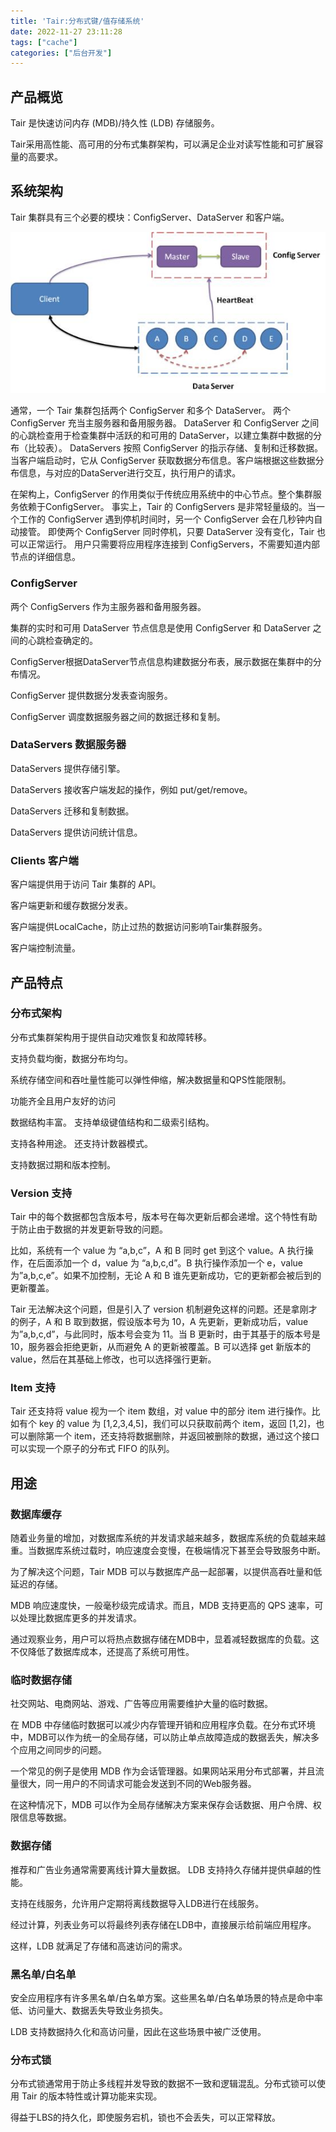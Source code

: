 ```yaml
---
title: 'Tair:分布式键/值存储系统'
date: 2022-11-27 23:11:28
tags: ["cache"]
categories: ["后台开发"]
---
```


## 产品概览
Tair 是快速访问内存 (MDB)/持久性 (LDB) 存储服务。

Tair采用高性能、高可用的分布式集群架构，可以满足企业对读写性能和可扩展容量的高要求。

## 系统架构
Tair 集群具有三个必要的模块：ConfigServer、DataServer 和客户端。

![Architecture](tair_structure.jpg)

通常，一个 Tair 集群包括两个 ConfigServer 和多个 DataServer。 两个 ConfigServer 充当主服务器和备用服务器。 DataServer 和 ConfigServer 之间的心跳检查用于检查集群中活跃的和可用的 DataServer，以建立集群中数据的分布（比较表）。 DataServers 按照 ConfigServer 的指示存储、复制和迁移数据。当客户端启动时，它从 ConfigServer 获取数据分布信息。客户端根据这些数据分布信息，与对应的DataServer进行交互，执行用户的请求。

在架构上，ConfigServer 的作用类似于传统应用系统中的中心节点。整个集群服务依赖于ConfigServer。 事实上，Tair 的 ConfigServers 是非常轻量级的。当一个工作的 ConfigServer 遇到停机时间时，另一个 ConfigServer 会在几秒钟内自动接管。 即使两个 ConfigServer 同时停机，只要 DataServer 没有变化，Tair 也可以正常运行。 用户只需要将应用程序连接到 ConfigServers，不需要知道内部节点的详细信息。

### ConfigServer
两个 ConfigServers 作为主服务器和备用服务器。

集群的实时和可用 DataServer 节点信息是使用 ConfigServer 和 DataServer 之间的心跳检查确定的。

ConfigServer根据DataServer节点信息构建数据分布表，展示数据在集群中的分布情况。

ConfigServer 提供数据分发表查询服务。

ConfigServer 调度数据服务器之间的数据迁移和复制。

### DataServers 数据服务器
DataServers 提供存储引擎。

DataServers 接收客户端发起的操作，例如 put/get/remove。

DataServers 迁移和复制数据。

DataServers 提供访问统计信息。

### Clients 客户端
客户端提供用于访问 Tair 集群的 API。

客户端更新和缓存数据分发表。

客户端提供LocalCache，防止过热的数据访问影响Tair集群服务。

客户端控制流量。

## 产品特点
### 分布式架构
分布式集群架构用于提供自动灾难恢复和故障转移。

支持负载均衡，数据分布均匀。

系统存储空间和吞吐量性能可以弹性伸缩，解决数据量和QPS性能限制。

功能齐全且用户友好的访问

数据结构丰富。 支持单级键值结构和二级索引结构。

支持各种用途。 还支持计数器模式。

支持数据过期和版本控制。

### Version 支持
Tair 中的每个数据都包含版本号，版本号在每次更新后都会递增。这个特性有助于防止由于数据的并发更新导致的问题。

比如，系统有一个 value 为 “a,b,c”，A 和 B 同时 get 到这个 value。A 执行操作，在后面添加一个 d，value 为 “a,b,c,d”。B 执行操作添加一个 e，value 为”a,b,c,e”。如果不加控制，无论 A 和 B 谁先更新成功，它的更新都会被后到的更新覆盖。

Tair 无法解决这个问题，但是引入了 version 机制避免这样的问题。还是拿刚才的例子，A 和 B 取到数据，假设版本号为 10，A 先更新，更新成功后，value 为”a,b,c,d”，与此同时，版本号会变为 11。当 B 更新时，由于其基于的版本号是 10，服务器会拒绝更新，从而避免 A 的更新被覆盖。B 可以选择 get 新版本的 value，然后在其基础上修改，也可以选择强行更新。

### Item 支持
Tair 还支持将 value 视为一个 item 数组，对 value 中的部分 item 进行操作。比如有个 key 的 value 为 [1,2,3,4,5]，我们可以只获取前两个 item，返回 [1,2]，也可以删除第一个 item，还支持将数据删除，并返回被删除的数据，通过这个接口可以实现一个原子的分布式 FIFO 的队列。



## 用途
### 数据库缓存
随着业务量的增加，对数据库系统的并发请求越来越多，数据库系统的负载越来越重。当数据库系统过载时，响应速度会变慢，在极端情况下甚至会导致服务中断。

为了解决这个问题，Tair MDB 可以与数据库产品一起部署，以提供高吞吐量和低延迟的存储。

MDB 响应速度快，一般毫秒级完成请求。而且，MDB 支持更高的 QPS 速率，可以处理比数据库更多的并发请求。

通过观察业务，用户可以将热点数据存储在MDB中，显着减轻数据库的负载。这不仅降低了数据库成本，还提高了系统可用性。

### 临时数据存储
社交网站、电商网站、游戏、广告等应用需要维护大量的临时数据。

在 MDB 中存储临时数据可以减少内存管理开销和应用程序负载。在分布式环境中，MDB可以作为统一的全局存储，可以防止单点故障造成的数据丢失，解决多个应用之间同步的问题。

一个常见的例子是使用 MDB 作为会话管理器。如果网站采用分布式部署，并且流量很大，同一用户的不同请求可能会发送到不同的Web服务器。

在这种情况下，MDB 可以作为全局存储解决方案来保存会话数据、用户令牌、权限信息等数据。

### 数据存储
推荐和广告业务通常需要离线计算大量数据。 LDB 支持持久存储并提供卓越的性能。

支持在线服务，允许用户定期将离线数据导入LDB进行在线服务。

经过计算，列表业务可以将最终列表存储在LDB中，直接展示给前端应用程序。

这样，LDB 就满足了存储和高速访问的需求。

### 黑名单/白名单
安全应用程序有许多黑名单/白名单方案。这些黑名单/白名单场景的特点是命中率低、访问量大、数据丢失导致业务损失。

LDB 支持数据持久化和高访问量，因此在这些场景中被广泛使用。

### 分布式锁
分布式锁通常用于防止多线程并发导致的数据不一致和逻辑混乱。分布式锁可以使用 Tair 的版本特性或计算功能来实现。

得益于LBS的持久化，即使服务宕机，锁也不会丢失，可以正常释放。

